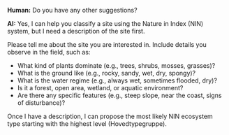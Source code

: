 **Human:** Do you have any other suggestions?

**AI:** Yes, I can help you classify a site using the Nature in Index (NIN) system, but I need a description of the site first.

Please tell me about the site you are interested in. Include details you observe in the field, such as:
- What kind of plants dominate (e.g., trees, shrubs, mosses, grasses)?
- What is the ground like (e.g., rocky, sandy, wet, dry, spongy)?
- What is the water regime (e.g., always wet, sometimes flooded, dry)?
- Is it a forest, open area, wetland, or aquatic environment?
- Are there any specific features (e.g., steep slope, near the coast, signs of disturbance)?

Once I have a description, I can propose the most likely NIN ecosystem type starting with the highest level (Hovedtypegruppe).
